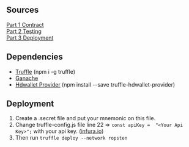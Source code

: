 ## Sources
 [Part 1 Contract](https://dev.to/kevinmaarek/getting-started-with-solidity-your-first-smart-contract-3mpe) <br>
 [Part 2 Testing](https://dev.to/kevinmaarek/testing-your-smart-contract-with-truffle-3g6f) <br>
 [Part 3 Deployment](https://dev.to/kevinmaarek/deploy-your-smart-contracts-with-truffle-1igl)

## Dependencies

 - [Truffle](https://www.npmjs.com/package/truffle) (npm i -g truffle)
 - [Ganache](https://trufflesuite.com/ganache/)
 - [Hdwallet Provider](https://www.npmjs.com/package/@truffle/hdwallet-provider) (npm install --save truffle-hdwallet-provider)

## Deployment

 1. Create a .secret file and put your mnemonic on this file.
 2. Change truffle-config.js file line 22 => `const apiKey =  "<Your Api Key>";` with your api key. ([infura.io](https://infura.io/))
 3. Then run `truffle deploy --network ropsten`
